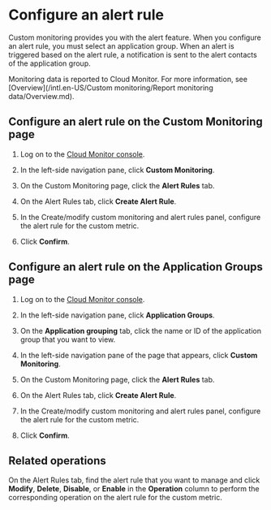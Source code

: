 # Configure an alert rule

Custom monitoring provides you with the alert feature. When you configure an alert rule, you must select an application group. When an alert is triggered based on the alert rule, a notification is sent to the alert contacts of the application group.

Monitoring data is reported to Cloud Monitor. For more information, see [Overview](/intl.en-US/Custom monitoring/Report monitoring data/Overview.md).

## Configure an alert rule on the Custom Monitoring page

1.  Log on to the [Cloud Monitor console](https://cms-intl.console.aliyun.com).

2.  In the left-side navigation pane, click **Custom Monitoring**.

3.  On the Custom Monitoring page, click the **Alert Rules** tab.

4.  On the Alert Rules tab, click **Create Alert Rule**.

5.  In the Create/modify custom monitoring and alert rules panel, configure the alert rule for the custom metric.

6.  Click **Confirm**.


## Configure an alert rule on the Application Groups page

1.  Log on to the [Cloud Monitor console](https://cms-intl.console.aliyun.com).

2.  In the left-side navigation pane, click **Application Groups**.

3.  On the **Application grouping** tab, click the name or ID of the application group that you want to view.

4.  In the left-side navigation pane of the page that appears, click **Custom Monitoring**.

5.  On the Custom Monitoring page, click the **Alert Rules** tab.

6.  On the Alert Rules tab, click **Create Alert Rule**.

7.  In the Create/modify custom monitoring and alert rules panel, configure the alert rule for the custom metric.

8.  Click **Confirm**.


## Related operations

On the Alert Rules tab, find the alert rule that you want to manage and click **Modify**, **Delete**, **Disable**, or **Enable** in the **Operation** column to perform the corresponding operation on the alert rule for the custom metric.

